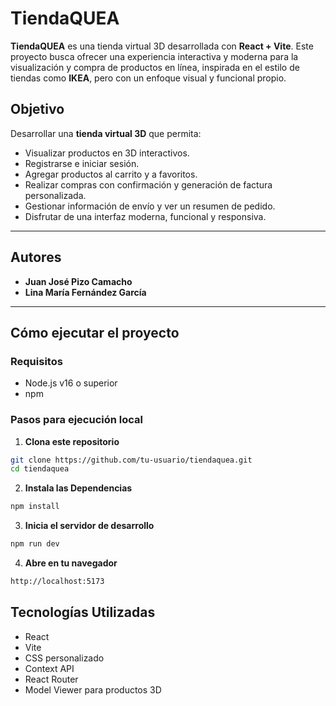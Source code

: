 # TiendaQUEA

**TiendaQUEA** es una tienda virtual 3D desarrollada con **React + Vite**. Este proyecto busca ofrecer una experiencia interactiva y moderna para la visualización y compra de productos en línea, inspirada en el estilo de tiendas como **IKEA**, pero con un enfoque visual y funcional propio.

## Objetivo

Desarrollar una **tienda virtual 3D** que permita:

- Visualizar productos en 3D interactivos.
- Registrarse e iniciar sesión.
- Agregar productos al carrito y a favoritos.
- Realizar compras con confirmación y generación de factura personalizada.
- Gestionar información de envío y ver un resumen de pedido.
- Disfrutar de una interfaz moderna, funcional y responsiva.

---

## Autores

- **Juan José Pizo Camacho**
- **Lina María Fernández García**

---

## Cómo ejecutar el proyecto

### Requisitos

- Node.js v16 o superior
- npm

### Pasos para ejecución local

1. **Clona este repositorio**
```bash
git clone https://github.com/tu-usuario/tiendaquea.git
cd tiendaquea
```
2. **Instala las Dependencias**
```bash
npm install
```

3. **Inicia el servidor de desarrollo**
```bash
npm run dev
```

4. **Abre en tu navegador**
```bash
http://localhost:5173
```

## Tecnologías Utilizadas
- React
- Vite
- CSS personalizado
- Context API
- React Router
- Model Viewer para productos 3D